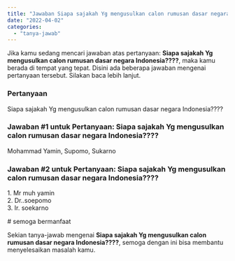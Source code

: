 ```yaml
---
title: "Jawaban Siapa sajakah Yg mengusulkan calon rumusan dasar negara Indonesia????"
date: "2022-04-02"
categories: 
  - "tanya-jawab"
---
```


Jika kamu sedang mencari jawaban atas pertanyaan: **Siapa sajakah Yg mengusulkan calon rumusan dasar negara Indonesia????**, maka kamu berada di tempat yang tepat. Disini ada beberapa jawaban mengenai pertanyaan tersebut. Silakan baca lebih lanjut.

### Pertanyaan

Siapa sajakah Yg mengusulkan calon rumusan dasar negara Indonesia????

### Jawaban #1 untuk Pertanyaan: Siapa sajakah Yg mengusulkan calon rumusan dasar negara Indonesia????

Mohammad Yamin, Supomo, Sukarno

### Jawaban #2 untuk Pertanyaan: Siapa sajakah Yg mengusulkan calon rumusan dasar negara Indonesia????

1\. Mr muh yamin  
2\. Dr..soepomo  
3\. Ir. soekarno  
  
\# semoga bermanfaat

Sekian tanya-jawab mengenai **Siapa sajakah Yg mengusulkan calon rumusan dasar negara Indonesia????**, semoga dengan ini bisa membantu menyelesaikan masalah kamu.
